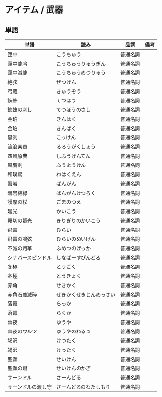 # アイテム / 武器

## 単語

|単語|読み|品詞|備考|
|---|---|---|---|
|匣中|こうちゅう|普通名詞||
|匣中龍吟|こうちゅうりゅうぎん|普通名詞||
|匣中滅龍|こうちゅうめつりゅう|普通名詞||
|絶弦|ぜつげん|普通名詞||
|弓蔵|きゅうぞう|普通名詞||
|鉄蜂|てつほう|普通名詞||
|鉄蜂の刺し|てつほうのさし|普通名詞||
|金珀|きんはく|普通名詞||
|金珀|きんぱく|普通名詞||
|黒剣|こっけん|普通名詞||
|流浪楽章|るろうがくしょう|普通名詞||
|四風原典|しふうげんてん|普通名詞||
|風鷹剣|ふうようけん|普通名詞||
|和璞鳶|わはくえん|普通名詞||
|磐岩|ばんがん|普通名詞||
|磐岩結緑|ばんがんけつろく|普通名詞||
|護摩の杖|ごまのつえ|普通名詞||
|廻光|かいこう|普通名詞||
|霧切の廻光|きりぎりのかいこう|普通名詞||
|飛雷|ひらい|普通名詞||
|飛雷の鳴弦|ひらいのめいげん|普通名詞||
|不滅の月華|ふめつのげっか|普通名詞||
|シナバースピンドル|しなばーすぴんどる|普通名詞||
|冬極|とうごく|普通名詞||
|冬極|とうきょく|普通名詞||
|赤角|せきかく|普通名詞||
|赤角石塵滅砕|せきかくせきじんめっさい|普通名詞||
|落霞|らっか|普通名詞||
|落霞|らくか|普通名詞||
|幽夜|ゆうや|普通名詞||
|幽夜のワルツ|ゆうやのわるつ|普通名詞||
|竭沢|けつたく|普通名詞||
|竭沢|けったく|普通名詞||
|聖顕|せいけん|普通名詞||
|聖顕の鍵|せいけんのかぎ|普通名詞||
|サーンドル|さーんどる|普通名詞||
|サーンドルの渡し守|さーんどるのわたしもり|普通名詞||